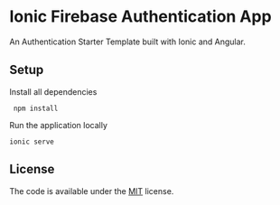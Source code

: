 # Ionic Firebase Authentication App

An Authentication Starter Template built with Ionic and Angular.

## Setup

Install all dependencies

```
 npm install
```

Run the application locally

```
ionic serve
```

## License

The code is available under the [MIT](LICENSE) license.
